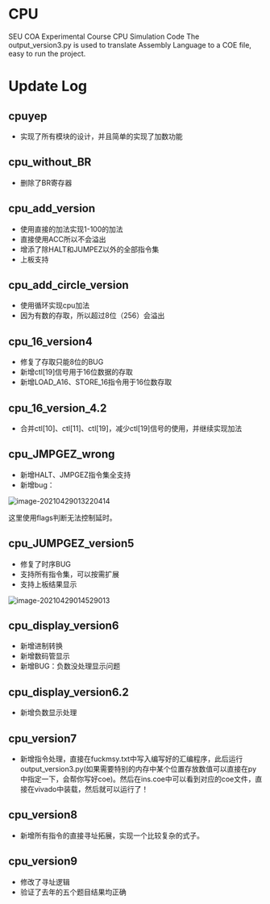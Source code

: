 # CPU
SEU COA Experimental Course CPU Simulation Code
The output_version3.py is used to translate Assembly Language to a COE file, easy to run the project.
# Update Log

## cpuyep

- 实现了所有模块的设计，并且简单的实现了加数功能

## cpu_without_BR

- 删除了BR寄存器

## cpu_add_version

- 使用直接的加法实现1-100的加法
- 直接使用ACC所以不会溢出
- 增添了除HALT和JUMPEZ以外的全部指令集
- 上板支持

## cpu_add_circle_version

- 使用循环实现cpu加法
- 因为有数的存取，所以超过8位（256）会溢出

## cpu_16_version4

- 修复了存取只能8位的BUG
- 新增ctl[19]信号用于16位数据的存取
- 新增LOAD_A16、STORE_16指令用于16位数存取

## cpu_16_version_4.2

- 合并ctl[10]、ctl[11]、ctl[19]，减少ctl[19]信号的使用，并继续实现加法

## cpu_JMPGEZ_wrong

- 新增HALT、JMPGEZ指令集全支持
- 新增bug：

![image-20210429013220414](https://luochengyu.oss-cn-beijing.aliyuncs.com/img/image-20210429013220414.png)

这里使用flags判断无法控制延时。

## cpu_JUMPGEZ_version5

- 修复了时序BUG
- 支持所有指令集，可以按需扩展
- 支持上板结果显示

![image-20210429014529013](C:/Users/luochengyu/AppData/Roaming/Typora/typora-user-images/image-20210429014529013.png)

## cpu_display_version6

- 新增进制转换
- 新增数码管显示
- 新增BUG：负数没处理显示问题

## cpu_display_version6.2

- 新增负数显示处理

## cpu_version7

- 新增指令处理，直接在fuckmsy.txt中写入编写好的汇编程序，此后运行output_version3.py(如果需要特别的内存中某个位置存放数值可以直接在py中指定一下，会帮你写好coe)。然后在ins.coe中可以看到对应的coe文件，直接在vivado中装载，然后就可以运行了！

## cpu_version8

- 新增所有指令的直接寻址拓展，实现一个比较复杂的式子。

## cpu_version9

- 修改了寻址逻辑
- 验证了去年的五个题目结果均正确

